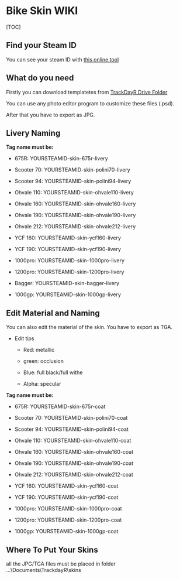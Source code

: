 # Bike Skin WIKI

[TOC]

## Find your Steam ID

You can see your steam ID with [this online tool](https://steamidfinder.com/ "steamidfinder.com") 

## What do you need

Firstly you can download templatetes from [TrackDayR Drive Folder](https://drive.google.com/drive/folders/1XA9W1ntJyhfRpx_u-pUI3M2YlRd-DLRH?usp=sharing "TrackDayR Drive Folder")

You can use any photo editor program to customize these files (.psd).

After that you have to export as JPG.

## Livery Naming

**Tag name must be:**

- 675R: YOURSTEAMID-skin-675r-livery

- Scooter 70: YOURSTEAMID-skin-polini70-livery

- Scooter 94: YOURSTEAMID-skin-polini94-livery

- Ohvale 110: YOURSTEAMID-skin-ohvale110-livery

- Ohvale 160: YOURSTEAMID-skin-ohvale160-livery

- Ohvale 190: YOURSTEAMID-skin-ohvale190-livery

- Ohvale 212: YOURSTEAMID-skin-ohvale212-livery

- YCF 160: YOURSTEAMID-skin-ycf160-livery

- YCF 190: YOURSTEAMID-skin-ycf190-livery

- 1000pro: YOURSTEAMID-skin-1000pro-livery

- 1200pro: YOURSTEAMID-skin-1200pro-livery

- Bagger: YOURSTEAMID-skin-bagger-livery

- 1000gp: YOURSTEAMID-skin-1000gp-livery

## Edit Material and Naming

You can also edit the material of the skin. You have to export as TGA.

- Edit tips

    - Red: metallic

    - green: occlusion

    - Blue: full black/full withe

    - Alpha: specular

**Tag name must be:**

- 675R: YOURSTEAMID-skin-675r-coat

- Scooter 70: YOURSTEAMID-skin-polini70-coat

- Scooter 94: YOURSTEAMID-skin-polini94-coat

- Ohvale 110: YOURSTEAMID-skin-ohvale110-coat

- Ohvale 160: YOURSTEAMID-skin-ohvale160-coat

- Ohvale 190: YOURSTEAMID-skin-ohvale190-coat

- Ohvale 212: YOURSTEAMID-skin-ohvale212-coat

- YCF 160: YOURSTEAMID-skin-ycf160-coat

- YCF 190: YOURSTEAMID-skin-ycf190-coat

- 1000pro: YOURSTEAMID-skin-1000pro-coat

- 1200pro: YOURSTEAMID-skin-1200pro-coat

- 1000gp: YOURSTEAMID-skin-1000gp-coat

## Where To Put Your Skins

all the JPG/TGA files must be placed in folder ...\Documents\TrackdayR\skins

